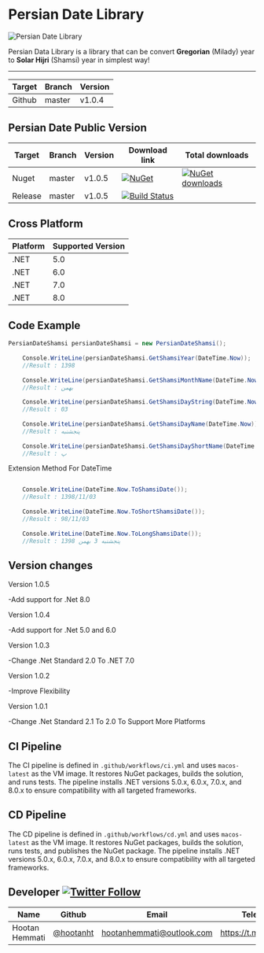 # Persian Date Library

![Persian Date Library](https://lh3.googleusercontent.com/p_InfUloerXCEMJLLGA4n8HAQT7yR1kTn53cpYwFlFHkqa9TlaXE9K6BVef6i19JJzo=s180-rw)

Persian Data Library is a library that can be convert **Gregorian** (Milady) year to **Solar Hijri** (Shamsi) year in simplest way!

-------------------------

| Target | Branch | Version |
| ------ | ------ | ------ |
| Github | master | v1.0.4 | 


## Persian Date Public Version
| Target | Branch | Version | Download link | Total downloads |
| ------ | ------ | ------ | ------ | ------ |
| Nuget | master | v1.0.5 | [![NuGet](https://img.shields.io/nuget/v/PersianDateShamsi.svg)](https://www.nuget.org/packages/PersianDateShamsi) | [![NuGet downloads](https://img.shields.io/nuget/dt/PersianDateShamsi.svg)](https://www.nuget.org/packages/PersianDateShamsi) |
| Release | master | v1.0.5 | [![Build Status](https://github.com/hootanht/PersianDate/actions/workflows/ci-cd.yml/badge.svg)](https://github.com/hootanht/PersianDate/actions) | |

## Cross Platform

| Platform | Supported Version |
| ------ | ------ |
| .NET | 5.0 |
| .NET | 6.0 |
| .NET | 7.0 |
| .NET | 8.0 |

## Code Example

```c#
PersianDateShamsi persianDateShamsi = new PersianDateShamsi();
    
    Console.WriteLine(persianDateShamsi.GetShamsiYear(DateTime.Now));
    //Result : 1398
    
    Console.WriteLine(persianDateShamsi.GetShamsiMonthName(DateTime.Now));
    //Result : بهمن
    
    Console.WriteLine(persianDateShamsi.GetShamsiDayString(DateTime.Now));
    //Result : 03
    
    Console.WriteLine(persianDateShamsi.GetShamsiDayName(DateTime.Now));
    //Result : پنجشنبه
    
    Console.WriteLine(persianDateShamsi.GetShamsiDayShortName(DateTime.Now));
    //Result : پ
```

Extension Method For DateTime

```c#

    Console.WriteLine(DateTime.Now.ToShamsiDate());
    //Result : 1398/11/03
    
    Console.WriteLine(DateTime.Now.ToShortShamsiDate());
    //Result : 98/11/03
    
    Console.WriteLine(DateTime.Now.ToLongShamsiDate());
    //Result : پنجشنبه 3 بهمن 1398
```

## Version changes
Version 1.0.5

-Add support for .Net 8.0

Version 1.0.4

-Add support for .Net 5.0 and 6.0

Version 1.0.3

-Change .Net Standard 2.0 To .NET 7.0

Version 1.0.2

-Improve Flexibility

Version 1.0.1

-Change .Net Standard 2.1 To 2.0 To Support More Platforms

## CI Pipeline

The CI pipeline is defined in `.github/workflows/ci.yml` and uses `macos-latest` as the VM image. It restores NuGet packages, builds the solution, and runs tests. The pipeline installs .NET versions 5.0.x, 6.0.x, 7.0.x, and 8.0.x to ensure compatibility with all targeted frameworks.

## CD Pipeline

The CD pipeline is defined in `.github/workflows/cd.yml` and uses `macos-latest` as the VM image. It restores NuGet packages, builds the solution, runs tests, and publishes the NuGet package. The pipeline installs .NET versions 5.0.x, 6.0.x, 7.0.x, and 8.0.x to ensure compatibility with all targeted frameworks.

## Developer [![Twitter Follow](https://img.shields.io/twitter/follow/hootanht?style=social)](https://twitter.com/hootanht)

| Name | Github | Email | Telegram |
| ------ | ------ | ------ | ------ |
| Hootan Hemmati | [@hootanht](https://github.com/hootanht) | [hootanhemmati@outlook.com](mailto:hootanhemmati@outlook.com) | https://t.me/hootanht |
